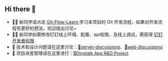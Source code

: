 ## Hi there 👋

+ 🙋‍♀️ 新同学请点击 [ Git-Flow-Learn ](https://github.com/nju-softeng/git-flow-learn) 学习本项目的 Git 开发流程，如果对开发流程有更好的想法，欢迎提出讨论~
+ 👩‍💻 新同学如需修改钉钉线上环境、配置、api权限，及线上调试，需获得 [钉钉开发者权限](https://github.com/nju-softeng/dingtalk-app-server/discussions/91)
+ 🌈 技术和设计问题请在这里讨论：[🎈server-discussions](https://github.com/nju-softeng/dingtalk-app-server/discussions)、[🎫web-discussions](https://github.com/nju-softeng/dingtalk-app-web/discussions)
+ 🎉 项目进度管理请在这里进行：[🎖️Dingtalk App R&D Project](https://github.com/orgs/nju-softeng/projects/1)

<!-- + 🌈 You can contribute code by ~ ~ ~ ~ 
+ 👩‍💻 Useful resources - [dingtalk document](https://developers.dingtalk.com/document/) ~ ~ ~ ~ -->
